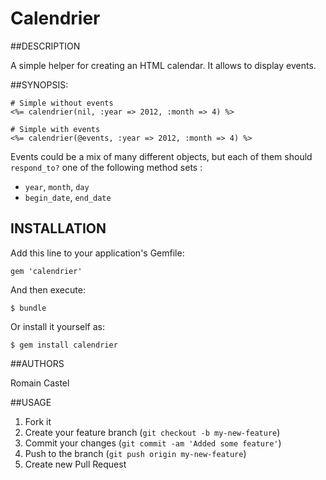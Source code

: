 # Calendrier

##DESCRIPTION

A simple helper for creating an HTML calendar. 
It allows to display events.

##SYNOPSIS:

    # Simple without events
    <%= calendrier(nil, :year => 2012, :month => 4) %>  

    # Simple with events
    <%= calendrier(@events, :year => 2012, :month => 4) %>  

Events could be a mix of many different objects, but each of them should `respond_to?` one of the following method sets :
  * `year`, `month`, `day`
  * `begin_date`, `end_date`

## INSTALLATION

Add this line to your application's Gemfile:

    gem 'calendrier'

And then execute:

    $ bundle

Or install it yourself as:

    $ gem install calendrier


##AUTHORS

Romain Castel

##USAGE

1. Fork it
2. Create your feature branch (`git checkout -b my-new-feature`)
3. Commit your changes (`git commit -am 'Added some feature'`)
4. Push to the branch (`git push origin my-new-feature`)
5. Create new Pull Request

